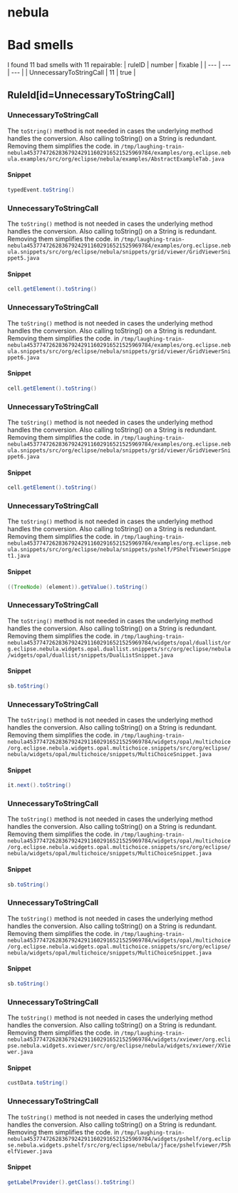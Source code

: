 # nebula 
 
# Bad smells
I found 11 bad smells with 11 repairable:
| ruleID | number | fixable |
| --- | --- | --- |
| UnnecessaryToStringCall | 11 | true |
## RuleId[id=UnnecessaryToStringCall]
### UnnecessaryToStringCall
The `toString()` method is not needed in cases the underlying method handles the conversion. Also calling toString() on a String is redundant. Removing them simplifies the code.
in `/tmp/laughing-train-nebula453774726283679242911602916521525969784/examples/org.eclipse.nebula.examples/src/org/eclipse/nebula/examples/AbstractExampleTab.java`
#### Snippet
```java
typedEvent.toString()
```

### UnnecessaryToStringCall
The `toString()` method is not needed in cases the underlying method handles the conversion. Also calling toString() on a String is redundant. Removing them simplifies the code.
in `/tmp/laughing-train-nebula453774726283679242911602916521525969784/examples/org.eclipse.nebula.snippets/src/org/eclipse/nebula/snippets/grid/viewer/GridViewerSnippet5.java`
#### Snippet
```java
cell.getElement().toString()
```

### UnnecessaryToStringCall
The `toString()` method is not needed in cases the underlying method handles the conversion. Also calling toString() on a String is redundant. Removing them simplifies the code.
in `/tmp/laughing-train-nebula453774726283679242911602916521525969784/examples/org.eclipse.nebula.snippets/src/org/eclipse/nebula/snippets/grid/viewer/GridViewerSnippet6.java`
#### Snippet
```java
cell.getElement().toString()
```

### UnnecessaryToStringCall
The `toString()` method is not needed in cases the underlying method handles the conversion. Also calling toString() on a String is redundant. Removing them simplifies the code.
in `/tmp/laughing-train-nebula453774726283679242911602916521525969784/examples/org.eclipse.nebula.snippets/src/org/eclipse/nebula/snippets/grid/viewer/GridViewerSnippet6.java`
#### Snippet
```java
cell.getElement().toString()
```

### UnnecessaryToStringCall
The `toString()` method is not needed in cases the underlying method handles the conversion. Also calling toString() on a String is redundant. Removing them simplifies the code.
in `/tmp/laughing-train-nebula453774726283679242911602916521525969784/examples/org.eclipse.nebula.snippets/src/org/eclipse/nebula/snippets/pshelf/PShelfViewerSnippet1.java`
#### Snippet
```java
((TreeNode) (element)).getValue().toString()
```

### UnnecessaryToStringCall
The `toString()` method is not needed in cases the underlying method handles the conversion. Also calling toString() on a String is redundant. Removing them simplifies the code.
in `/tmp/laughing-train-nebula453774726283679242911602916521525969784/widgets/opal/duallist/org.eclipse.nebula.widgets.opal.duallist.snippets/src/org/eclipse/nebula/widgets/opal/duallist/snippets/DualListSnippet.java`
#### Snippet
```java
sb.toString()
```

### UnnecessaryToStringCall
The `toString()` method is not needed in cases the underlying method handles the conversion. Also calling toString() on a String is redundant. Removing them simplifies the code.
in `/tmp/laughing-train-nebula453774726283679242911602916521525969784/widgets/opal/multichoice/org.eclipse.nebula.widgets.opal.multichoice.snippets/src/org/eclipse/nebula/widgets/opal/multichoice/snippets/MultiChoiceSnippet.java`
#### Snippet
```java
it.next().toString()
```

### UnnecessaryToStringCall
The `toString()` method is not needed in cases the underlying method handles the conversion. Also calling toString() on a String is redundant. Removing them simplifies the code.
in `/tmp/laughing-train-nebula453774726283679242911602916521525969784/widgets/opal/multichoice/org.eclipse.nebula.widgets.opal.multichoice.snippets/src/org/eclipse/nebula/widgets/opal/multichoice/snippets/MultiChoiceSnippet.java`
#### Snippet
```java
sb.toString()
```

### UnnecessaryToStringCall
The `toString()` method is not needed in cases the underlying method handles the conversion. Also calling toString() on a String is redundant. Removing them simplifies the code.
in `/tmp/laughing-train-nebula453774726283679242911602916521525969784/widgets/opal/multichoice/org.eclipse.nebula.widgets.opal.multichoice.snippets/src/org/eclipse/nebula/widgets/opal/multichoice/snippets/MultiChoiceSnippet.java`
#### Snippet
```java
sb.toString()
```

### UnnecessaryToStringCall
The `toString()` method is not needed in cases the underlying method handles the conversion. Also calling toString() on a String is redundant. Removing them simplifies the code.
in `/tmp/laughing-train-nebula453774726283679242911602916521525969784/widgets/xviewer/org.eclipse.nebula.widgets.xviewer/src/org/eclipse/nebula/widgets/xviewer/XViewer.java`
#### Snippet
```java
custData.toString()
```

### UnnecessaryToStringCall
The `toString()` method is not needed in cases the underlying method handles the conversion. Also calling toString() on a String is redundant. Removing them simplifies the code.
in `/tmp/laughing-train-nebula453774726283679242911602916521525969784/widgets/pshelf/org.eclipse.nebula.widgets.pshelf/src/org/eclipse/nebula/jface/pshelfviewer/PShelfViewer.java`
#### Snippet
```java
getLabelProvider().getClass().toString()
```

